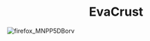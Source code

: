 <h1 align="center"> EvaCrust </h1>


![firefox_MNPP5DBorv](https://user-images.githubusercontent.com/109097651/178762648-dc54827f-c356-43b2-92d7-2d76bde9cb6b.gif)
